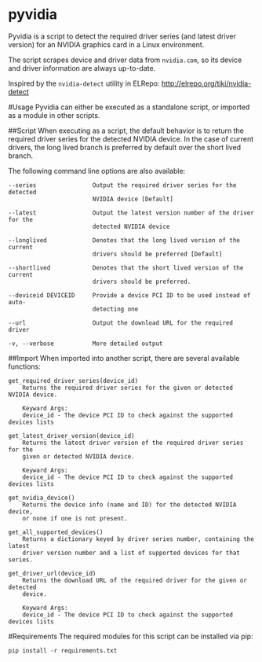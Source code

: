 pyvidia
=======
Pyvidia is a script to detect the required driver series (and latest driver
version) for an NVIDIA graphics card in a Linux environment.

The script scrapes device and driver data from `nvidia.com`, so its device and
driver information are always up-to-date.

Inspired by the `nvidia-detect` utility in ELRepo:
http://elrepo.org/tiki/nvidia-detect

#Usage
Pyvidia can either be executed as a standalone script, or imported as a module
in other scripts.

##Script
When executing as a script, the default behavior is to return the required
driver series for the detected NVIDIA device. In the case of current drivers,
the long lived branch is preferred by default over the short lived branch.

The following command line options are also available:
```
--series                Output the required driver series for the detected
                        NVIDIA device [Default]

--latest                Output the latest version number of the driver for the
                        detected NVIDIA device

--longlived             Denotes that the long lived version of the current
                        drivers should be preferred [Default]

--shortlived            Denotes that the short lived version of the current
                        drivers should be preferred.

--deviceid DEVICEID     Provide a device PCI ID to be used instead of auto-
                        detecting one

--url                   Output the download URL for the required driver

-v, --verbose           More detailed output
```

##Import
When imported into another script, there are several available functions:

```
get_required_driver_series(device_id)
    Returns the required driver series for the given or detected NVIDIA device.

    Keyward Args:
    device_id - The device PCI ID to check against the supported devices lists
```

```
get_latest_driver_version(device_id)
    Returns the latest driver version of the required driver series for the
    given or detected NVIDIA device.

    Keyward Args:
    device_id - The device PCI ID to check against the supported devices lists
```

```
get_nvidia_device()
    Returns the device info (name and ID) for the detected NVIDIA device,
    or none if one is not present.
```

```
get_all_supported_devices()
    Returns a dictionary keyed by driver series number, containing the latest
    driver version number and a list of supported devices for that series.
```

```
get_driver_url(device_id)
    Returns the download URL of the required driver for the given or detected
    device.

    Keyward Args:
    device_id - The device PCI ID to check against the supported devices lists
```

#Requirements
The required modules for this script can be installed via pip:
```
pip install -r requirements.txt
```
